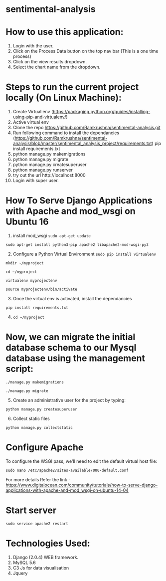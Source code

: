 # sentimental-analysis

# How to use this application:
1. Login with the user.
2. Click on the Process Data button on the top nav bar (This is a one time process)
3. Click on the view results dropdown.
4. Select the chart name from the dropdown.

# Steps to run the current project locally (On Linux Machine):
1. Create Virtual env (https://packaging.python.org/guides/installing-using-pip-and-virtualenv/)
2. Active virtual env
3. Clone the repo https://github.com/Ramkrushna/sentimental-analysis.git
4. Run following command to install the dependancies (https://github.com/Ramkrushna/sentimental-analysis/blob/master/sentimental_analysis_project/requirements.txt)
    pip install requirements.txt
5. python manage.py makemigrations
6. python manage.py migrate
7. python manage.py createsuperuser
8. python manage.py runserver
8. try out the url http://localhost:8000
9. Login with super user.

# How To Serve Django Applications with Apache and mod_wsgi on Ubuntu 16
1. install mod_wsgi
```sudo apt-get update```

```sudo apt-get install python3-pip apache2 libapache2-mod-wsgi-py3```

2. Configure a Python Virtual Environment
```sudo pip install virtualenv```

```mkdir ~/myproject```

```cd ~/myproject```

```virtualenv myprojectenv```

```source myprojectenv/bin/activate```

3. Once the virtual env is activated, install the dependancies

```pip install requirements.txt```

4. ```cd ~/myproject```

# Now, we can migrate the initial database schema to our Mysql database using the management script:

```./manage.py makemigrations```

```./manage.py migrate```

5. Create an administrative user for the project by typing:

```python manage.py createsuperuser```

6. Collect static files

```python manage.py collectstatic```

# Configure Apache

To configure the WSGI pass, we'll need to edit the default virtual host file:

```sudo nano /etc/apache2/sites-available/000-default.conf```

For more details Refer the link -  https://www.digitalocean.com/community/tutorials/how-to-serve-django-applications-with-apache-and-mod_wsgi-on-ubuntu-14-04

# Start server

```sudo service apache2 restart```

# Technologies Used:
1. Django (2.0.4) WEB framework.
2. MySQL 5.6
3. C3 Js for data visualisation
4. Jquery
